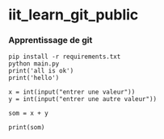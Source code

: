 # iit_learn_git_public

### Apprentissage de git 

```
pip install -r requirements.txt
python main.py
print('all is ok')
print('hello')

x = int(input("entrer une valeur"))
y = int(input("entrer une autre valeur"))

som = x + y

print(som)

```
